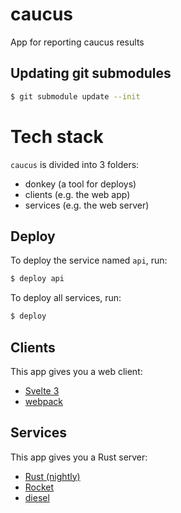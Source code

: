 # caucus
App for reporting caucus results

## Updating git submodules
```sh
$ git submodule update --init
```

# Tech stack
`caucus` is divided into 3 folders:

- donkey (a tool for deploys)
- clients (e.g. the web app)
- services (e.g. the web server)


## Deploy
To deploy the service named `api`, run:
```sh
$ deploy api
```

To deploy all services, run:
```sh
$ deploy
```

## Clients
This app gives you a web client:
- [Svelte 3](https://svelte.dev/)
- [webpack](https://webpack.js.org/)


## Services
This app gives you a Rust server:
- [Rust (nightly)](https://doc.rust-lang.org/1.2.0/book/nightly-rust.html)
- [Rocket](https://rocket.rs/)
- [diesel](http://diesel.rs/)
